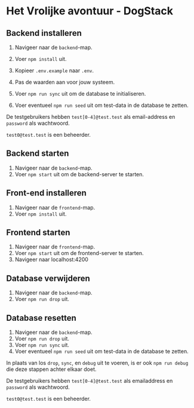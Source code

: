# Het Vrolijke avontuur - DogStack

## Backend installeren

1. Navigeer naar de `backend`-map.
1. Voer `npm install` uit.

1. Kopieer `.env.example` naar `.env`.
1. Pas de waarden aan voor jouw systeem.

1. Voer `npm run sync` uit om de database te initialiseren.
1. Voer eventueel `npm run seed` uit om test-data in de database te zetten.

De testgebruikers hebben `test[0-4]@test.test` als email-address en `password` als wachtwoord.

`test0@test.test` is een beheerder.

## Backend starten

1. Navigeer naar de `backend`-map.
1. Voer `npm start` uit om de backend-server te starten.

## Front-end installeren

1. Navigeer naar de `frontend`-map.
1. Voer `npm install` uit.

## Frontend starten

1. Navigeer naar de `frontend`-map.
1. Voer `npm start` uit om de frontend-server te starten.
1. Navigeer naar localhost:4200

## Database verwijderen

1. Navigeer naar de `backend`-map.
1. Voer `npm run drop` uit.

## Database resetten

1. Navigeer naar de `backend`-map.
1. Voer `npm run drop` uit.
1. Voer `npm run sync` uit.
1. Voer eventueel `npm run seed` uit om test-data in de database te zetten.

In plaats van los `drop`, `sync`, en `debug` uit te voeren, is er ook `npm run debug` die deze stappen achter elkaar doet.

De testgebruikers hebben `test[0-4]@test.test` als emailaddress en `password` als wachtwoord.

`test0@test.test` is een beheerder.
